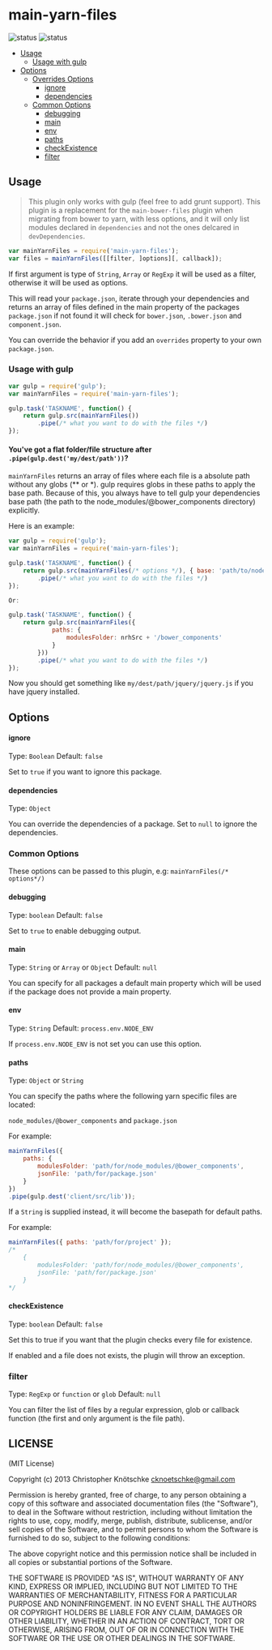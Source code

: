 main-yarn-files
================
![status](https://travis-ci.org/aimad-majdou/main-yarn-files.svg?branch=master)
![status](https://badge.fury.io/js/main-yarn-files.svg)


- [Usage](#usage)
    - [Usage with gulp](#usage-with-gulp)
- [Options](#options)
    - [Overrides Options](#overrides-options)
        - [ignore](#ignore)
        - [dependencies](#dependencies)
    - [Common Options](#common-options)
        - [debugging](#debugging)
        - [main](#main)
        - [env](#env)
        - [paths](#paths)
        - [checkExistence](#checkexistence)
        - [filter](#filter)

## Usage

>This plugin only works with gulp (feel free to add grunt support).
>This plugin is a replacement for the `main-bower-files` plugin when migrating from bower to yarn, with less options, and it will only list modules declared in `dependencies` and not the ones delcared in `devDependencies`.

```javascript
var mainYarnFiles = require('main-yarn-files');
var files = mainYarnFiles([[filter, ]options][, callback]);
```

If first argument is type of `String`, `Array` or `RegExp` it will be used as a filter, otherwise it will be used as options.

This will read your `package.json`, iterate through your dependencies and returns an array of files defined in the main property of the packages `package.json` if not found it will check for `bower.json`, `.bower.json` and `component.json`.

You can override the behavior if you add an `overrides` property to your own `package.json`.

### Usage with gulp

```javascript
var gulp = require('gulp');
var mainYarnFiles = require('main-yarn-files');

gulp.task('TASKNAME', function() {
    return gulp.src(mainYarnFiles())
        .pipe(/* what you want to do with the files */)
});
```

#### You've got a flat folder/file structure after `.pipe(gulp.dest('my/dest/path'))`?

`mainYarnFiles` returns an array of files where each file is a absolute path without any globs (** or *). gulp requires globs in these paths to apply the base path. Because of this, you always have to tell gulp your dependencies base path (the path to the node_modules/@bower_components directory) explicitly.

Here is an example:

```javascript
var gulp = require('gulp');
var mainYarnFiles = require('main-yarn-files');

gulp.task('TASKNAME', function() {
    return gulp.src(mainYarnFiles(/* options */), { base: 'path/to/node_modules/@bower_components' })
        .pipe(/* what you want to do with the files */)
});

Or:

gulp.task('TASKNAME', function() {
    return gulp.src(mainYarnFiles({
			paths: {
				modulesFolder: nrhSrc + '/bower_components'
			}
		}))
        .pipe(/* what you want to do with the files */)
});
```

Now you should get something like `my/dest/path/jquery/jquery.js` if you have jquery installed.

## Options

#### ignore

Type: `Boolean` Default: `false`

Set to `true` if you want to ignore this package.

#### dependencies

Type: `Object`

You can override the dependencies of a package. Set to `null` to ignore the dependencies.

### Common Options

These options can be passed to this plugin, e.g: `mainYarnFiles(/* options*/)`

#### debugging

Type: `boolean` Default: `false`

Set to `true` to enable debugging output.

#### main

Type: `String` or `Array` or `Object` Default: `null`

You can specify for all packages a default main property which will be used if the package does not provide a main property.

#### env

Type: `String` Default: `process.env.NODE_ENV`

If `process.env.NODE_ENV` is not set you can use this option.

#### paths

Type: `Object` or `String`

You can specify the paths where the following yarn specific files are located:

`node_modules/@bower_components` and `package.json`

For example:

```javascript
mainYarnFiles({
    paths: {
        modulesFolder: 'path/for/node_modules/@bower_components',
        jsonFile: 'path/for/package.json'
    }
})
.pipe(gulp.dest('client/src/lib'));
```

If a `String` is supplied instead, it will become the basepath for default paths.

For example:

```javascript
mainYarnFiles({ paths: 'path/for/project' });
/*
    {
        modulesFolder: 'path/for/node_modules/@bower_components',
        jsonFile: 'path/for/package.json'
    }
*/
```

#### checkExistence

Type: `boolean` Default: `false`

Set this to true if you want that the plugin checks every file for existence.

If enabled and a file does not exists, the plugin will throw an exception.

### filter

Type: `RegExp` or `function` or `glob` Default: `null`

You can filter the list of files by a regular expression, glob or callback function (the first and only argument is the file path).


## LICENSE

(MIT License)

Copyright (c) 2013 Christopher Knötschke <cknoetschke@gmail.com>

Permission is hereby granted, free of charge, to any person obtaining
a copy of this software and associated documentation files (the
"Software"), to deal in the Software without restriction, including
without limitation the rights to use, copy, modify, merge, publish,
distribute, sublicense, and/or sell copies of the Software, and to
permit persons to whom the Software is furnished to do so, subject to
the following conditions:

The above copyright notice and this permission notice shall be
included in all copies or substantial portions of the Software.

THE SOFTWARE IS PROVIDED "AS IS", WITHOUT WARRANTY OF ANY KIND,
EXPRESS OR IMPLIED, INCLUDING BUT NOT LIMITED TO THE WARRANTIES OF
MERCHANTABILITY, FITNESS FOR A PARTICULAR PURPOSE AND
NONINFRINGEMENT. IN NO EVENT SHALL THE AUTHORS OR COPYRIGHT HOLDERS BE
LIABLE FOR ANY CLAIM, DAMAGES OR OTHER LIABILITY, WHETHER IN AN ACTION
OF CONTRACT, TORT OR OTHERWISE, ARISING FROM, OUT OF OR IN CONNECTION
WITH THE SOFTWARE OR THE USE OR OTHER DEALINGS IN THE SOFTWARE.
